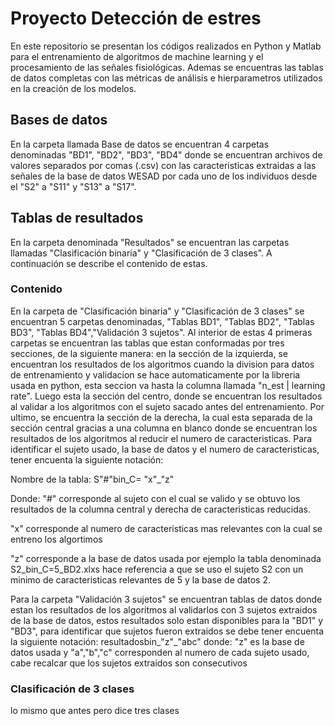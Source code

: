 # Proyecto Detección de estres
En este repositorio se presentan los códigos realizados en Python y Matlab para el entrenamiento de algoritmos de machine learning y el procesamiento de las señales fisiológicas. Ademas se encuentras las tablas de datos completas con las métricas de análisis e hierparametros utilizados en la creación de los modelos.  
## Bases de datos
En la carpeta llamada Base de datos se encuentran 4 carpetas denominadas "BD1", "BD2", "BD3", "BD4" donde se encuentran archivos de valores separados por comas (.csv) con las caracteristicas extraidas a las señales de la base de datos WESAD por cada uno de los individuos desde el "S2" a "S11" y "S13" a "S17".
## Tablas de resultados
En la carpeta denominada "Resultados" se encuentran las carpetas llamadas "Clasificación binaria" y "Clasificación de 3 clases". A continuación se describe el contenido de estas.

### Contenido
En la carpeta de "Clasificación binaria" y "Clasificación de 3 clases" se encuentran 5 carpetas denominadas, "Tablas BD1", "Tablas BD2", "Tablas BD3", "Tablas BD4","Validación 3 sujetos".
Al interior de estas 4 primeras carpetas se encuentran las tablas que estan conformadas por tres secciones, de la siguiente manera: en la sección de la izquierda, se encuentran los resultados de los algoritmos cuando la division para datos de entrenamiento y validacion se hace automaticamente por la libreria usada en python, esta seccion va hasta la columna llamada "n_est | learning rate". Luego esta la sección del centro, donde se encuentran los resultados al validar a los algoritmos con el sujeto sacado antes del entrenamiento. Por ultimo, se encuentra la sección de la derecha, la cual esta separada de la sección central gracias a una columna en blanco donde se encuentran los resultados de los algoritmos al reducir el numero de caracteristicas. Para identificar el sujeto usado, la base de datos y el numero de caracteristicas, tener encuenta la siguiente notación:

Nombre de la tabla: S"#"bin_C= "x"_"z"

Donde: "#" corresponde al sujeto con el cual se valido y se obtuvo los resultados de la columna central y derecha de caracteristicas reducidas.
  
  "x" corresponde al numero de caracteristicas mas relevantes con la cual se entreno los algortimos
  
  "z" corresponde a la base de datos usada 
por ejemplo la tabla denominada S2_bin_C=5_BD2.xlxs hace referencia a que se uso el sujeto S2 con un minimo de caracteristicas relevantes de 5 y la base de datos 2.

Para la carpeta "Validación 3 sujetos" se encuentran tablas de datos donde estan los resultados de los algoritmos al validarlos con 3 sujetos extraidos de la base de datos, estos resultados solo estan disponibles para la "BD1" y "BD3", para identificar que sujetos fueron extraidos se debe tener encuenta la siguiente notación:
resultadosbin_"z"_"abc" donde: "z" es la base de datos usada y
                               "a","b","c" corresponden al numero de cada sujeto usado, cabe recalcar que los sujetos extraidos son consecutivos


### Clasificación de 3 clases
lo mismo que antes pero dice tres clases 
